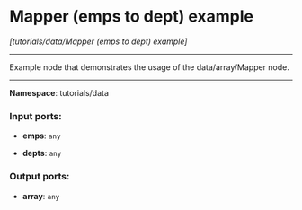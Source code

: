 # Mapper (emps to dept) example

_[tutorials/data/Mapper (emps to dept) example]_

---

Example node that demonstrates the usage of the data/array/Mapper node.

---

__Namespace__: tutorials/data

### Input ports:

* __emps__: ` any `


* __depts__: ` any `

### Output ports:

* __array__: ` any `

